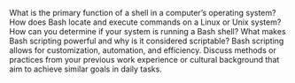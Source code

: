 What is the primary function of a shell in a computer’s operating system?
How does Bash locate and execute commands on a Linux or Unix system?
How can you determine if your system is running a Bash shell?
What makes Bash scripting powerful and why is it considered scriptable?
Bash scripting allows for customization, automation, and efficiency. Discuss methods or practices from your previous work experience or cultural background that aim to achieve similar goals in daily tasks.
